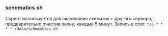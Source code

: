 ### schematics.sh

Скрипт используется для скачивания схематик с другого сервера, предварительно очистив папку, каждые 5 минут.
Запись в cron: ```*/5 * * * * /data/schematics.sh```
